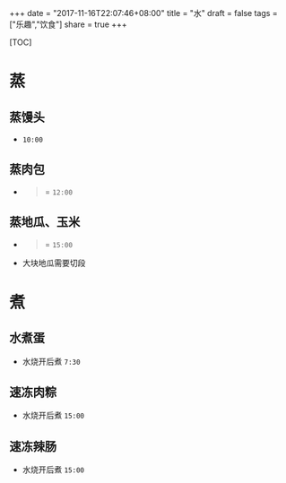 +++
date = "2017-11-16T22:07:46+08:00"
title = "水"
draft = false
tags = ["乐趣","饮食"]
share = true
+++

[TOC]

# 蒸
## 蒸馒头
- `10:00`

## 蒸肉包
- >= `12:00`

## 蒸地瓜、玉米
- >= `15:00`
- 大块地瓜需要切段

# 煮
## 水煮蛋
- 水烧开后煮 `7:30`

## 速冻肉粽
- 水烧开后煮 `15:00`

## 速冻辣肠
- 水烧开后煮 `15:00`
